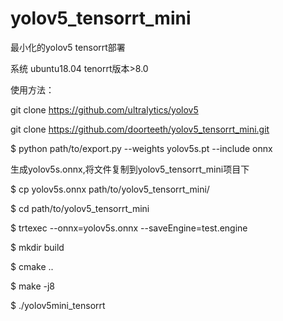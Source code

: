 # yolov5_tensorrt_mini
最小化的yolov5 tensorrt部署

系统 ubuntu18.04
tenorrt版本>8.0

使用方法：

git clone https://github.com/ultralytics/yolov5

git clone https://github.com/doorteeth/yolov5_tensorrt_mini.git

$ python path/to/export.py --weights yolov5s.pt --include onnx

生成yolov5s.onnx,将文件复制到yolov5_tensorrt_mini项目下

$ cp yolov5s.onnx path/to/yolov5_tensorrt_mini/

$ cd path/to/yolov5_tensorrt_mini

$ trtexec --onnx=yolov5s.onnx --saveEngine=test.engine

$ mkdir build

$ cmake ..

$ make -j8

$ ./yolov5mini_tensorrt
